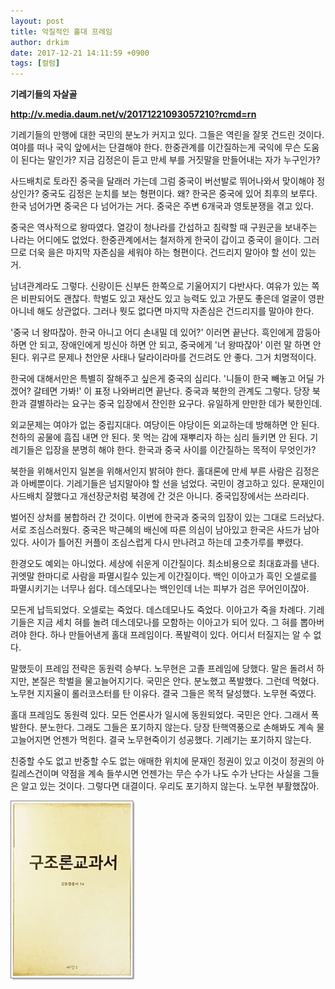 ```yaml
---
layout: post
title: 악질적인 홀대 프레임
author: drkim
date: 2017-12-21 14:11:59 +0900
tags: [컬럼]
---
```

**기레기들의 자살골**

  


**http://v.media.daum.net/v/20171221093057210?rcmd=rn**

  


기레기들의 만행에 대한 국민의 분노가 커지고 있다. 그들은 역린을 잘못 건드린 것이다. 여야를 떠나 국익 앞에서는 단결해야 한다. 한중관계를 이간질하는게 국익에 무슨 도움이 된다는 말인가? 지금 김정은이 듣고 만세 부를 거짓말을 만들어내는 자가 누구인가? 

  


사드배치로 토라진 중국을 달래러 가는데 그럼 중국이 버선발로 뛰어나와서 맞이해야 정상인가? 중국도 김정은 눈치를 보는 형편이다. 왜? 한국은 중국에 있어 최후의 보루다. 한국 넘어가면 중국은 다 넘어가는 거다. 중국은 주변 6개국과 영토분쟁을 겪고 있다.

  


중국은 역사적으로 왕따였다. 열강이 청나라를 간섭하고 침략할 때 구원군을 보내주는 나라는 어디에도 없었다. 한중관계에서는 철저하게 한국이 갑이고 중국이 을이다. 그러므로 더욱 을은 마지막 자존심을 세워야 하는 형편이다. 건드리지 말아야 할 선이 있는거.

  


남녀관계라도 그렇다. 신랑이든 신부든 한쪽으로 기울어지기 다반사다. 여유가 있는 쪽은 비판되어도 괜찮다. 학벌도 있고 재산도 있고 능력도 있고 가문도 좋은데 얼굴이 영판 아니네 해도 상관없다. 그러나 뭣도 없다면 마지막 자존심은 건드리지를 말아야 한다. 

  


'중국 너 왕따잖아. 한국 아니고 어디 손내밀 데 있어?' 이러면 끝난다. 흑인에게 깜둥아 하면 안 되고, 장애인에게 빙신아 하면 안 되고, 중국에게 '너 왕따잖아' 이런 말 하면 안 된다. 위구르 문제나 천안문 사태나 달라이라마를 건드려도 안 좋다. 그거 치명적이다. 

  


한국에 대해서만은 특별히 잘해주고 싶은게 중국의 심리다. '니들이 한국 빼놓고 어딜 가겠어? 갈테면 가봐!' 이 표정 나와버리면 끝난다. 중국과 북한의 관계도 그렇다. 당장 북한과 결별하라는 요구는 중국 입장에서 잔인한 요구다. 유일하게 만만한 데가 북한인데.

  


외교문제는 여야가 없는 중립지대다. 여당이든 야당이든 외교하는데 방해하면 안 된다. 천하의 공물에 흠집 내면 안 된다. 못 먹는 감에 재뿌리자 하는 심리 들키면 안 된다. 기레기들은 입장을 분명히 해야 한다. 한국과 중국 사이를 이간질하는 목적이 무엇인가? 

  


북한을 위해서인지 일본을 위해서인지 밝혀야 한다. 홀대론에 만세 부른 사람은 김정은과 아베뿐이다. 기레기들은 넘지말아야 할 선을 넘었다. 국민이 경고하고 있다. 문재인이 사드배치 잘했다고 개선장군처럼 북경에 간 것은 아니다. 중국입장에서는 쓰라리다. 

  


벌어진 상처를 봉합하러 간 것이다. 이번에 한국과 중국의 입장이 있는 그대로 드러났다. 서로 조심스러웠다. 중국은 박근혜의 배신에 따른 의심이 남아있고 한국은 사드가 남아있다. 사이가 틀어진 커플이 조심스럽게 다시 만나려고 하는데 고춧가루를 뿌렸다. 

  


한경오도 예외는 아니었다. 세상에 쉬운게 이간질이다. 최소비용으로 최대효과를 낸다. 귀엣말 한마디로 사람을 파멸시킬수 있는게 이간질이다. 백인 이아고가 흑인 오셀로를 파멸시키기는 너무나 쉽다. 데스데모나는 백인인데 너는 피부가 검은 무어인이잖아. 

  


모든게 납득되었다. 오셀로는 죽었다. 데스데모나도 죽었다. 이아고가 죽을 차례다. 기레기들은 지금 세치 혀를 놀려 데스데모나를 모함하는 이아고가 되어 있다. 그 혀를 뽑아버려야 한다. 하나 만들어낸게 홀대 프레임이다. 폭발력이 있다. 어디서 터질지는 알 수 없다.

  


말했듯이 프레임 전략은 동원력 승부다. 노무현은 고졸 프레임에 당했다. 말은 돌려서 하지만, 본질은 학벌을 물고늘어지기다. 국민은 안다. 분노했고 폭발했다. 그런데 먹혔다. 노무현 지지율이 롤러코스터를 탄 이유다. 결국 그들은 목적 달성했다. 노무현 죽였다.

  


홀대 프레임도 동원력 있다. 모든 언론사가 일시에 동원되었다. 국민은 안다. 그래서 폭발한다. 분노한다. 그래도 그들은 포기하지 않는다. 당장 탄핵역풍으로 손해봐도 계속 물고늘어지면 언젠가 먹힌다. 결국 노무현죽이기 성공했다. 기레기는 포기하지 않는다.

  


친중할 수도 없고 반중할 수도 없는 애매한 위치에 문재인 정권이 있고 이것이 정권의 아킬레스건이며 약점을 계속 들쑤시면 언젠가는 무슨 수가 나도 수가 난다는 사실을 그들은 알고 있는 것이다. 그렇다면 대결이다. 우리도 포기하지 않는다. 노무현 부활했잖아.

  


![](/files/attach/images/198/820/909/00.jpg)